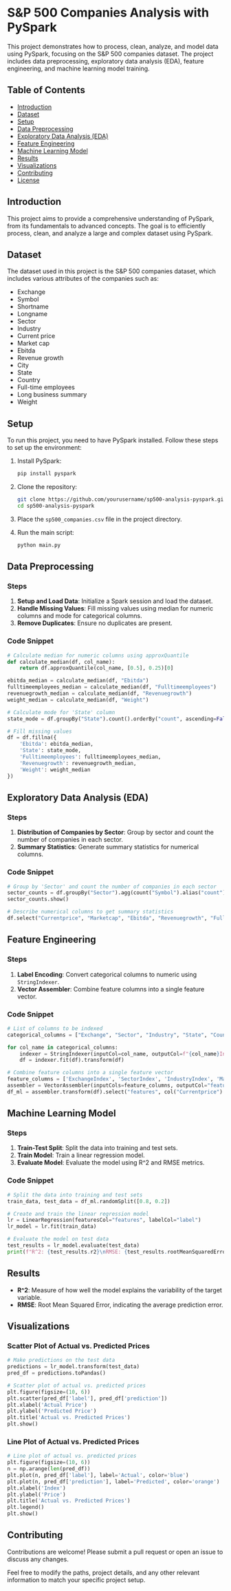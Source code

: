 # S&P 500 Companies Analysis with PySpark

This project demonstrates how to process, clean, analyze, and model data using PySpark, focusing on the S&P 500 companies dataset. The project includes data preprocessing, exploratory data analysis (EDA), feature engineering, and machine learning model training.

## Table of Contents

- [Introduction](#introduction)
- [Dataset](#dataset)
- [Setup](#setup)
- [Data Preprocessing](#data-preprocessing)
- [Exploratory Data Analysis (EDA)](#exploratory-data-analysis-eda)
- [Feature Engineering](#feature-engineering)
- [Machine Learning Model](#machine-learning-model)
- [Results](#results)
- [Visualizations](#visualizations)
- [Contributing](#contributing)
- [License](#license)

## Introduction

This project aims to provide a comprehensive understanding of PySpark, from its fundamentals to advanced concepts. The goal is to efficiently process, clean, and analyze a large and complex dataset using PySpark.

## Dataset

The dataset used in this project is the S&P 500 companies dataset, which includes various attributes of the companies such as:
- Exchange
- Symbol
- Shortname
- Longname
- Sector
- Industry
- Current price
- Market cap
- Ebitda
- Revenue growth
- City
- State
- Country
- Full-time employees
- Long business summary
- Weight

## Setup

To run this project, you need to have PySpark installed. Follow these steps to set up the environment:

1. Install PySpark:
    ```sh
    pip install pyspark
    ```

2. Clone the repository:
    ```sh
    git clone https://github.com/yourusername/sp500-analysis-pyspark.git
    cd sp500-analysis-pyspark
    ```

3. Place the `sp500_companies.csv` file in the project directory.

4. Run the main script:
    ```sh
    python main.py
    ```

## Data Preprocessing

### Steps

1. **Setup and Load Data**: Initialize a Spark session and load the dataset.
2. **Handle Missing Values**: Fill missing values using median for numeric columns and mode for categorical columns.
3. **Remove Duplicates**: Ensure no duplicates are present.

### Code Snippet
```python
# Calculate median for numeric columns using approxQuantile
def calculate_median(df, col_name):
    return df.approxQuantile(col_name, [0.5], 0.25)[0]

ebitda_median = calculate_median(df, "Ebitda")
fulltimeemployees_median = calculate_median(df, "Fulltimeemployees")
revenuegrowth_median = calculate_median(df, "Revenuegrowth")
weight_median = calculate_median(df, "Weight")

# Calculate mode for 'State' column
state_mode = df.groupBy("State").count().orderBy("count", ascending=False).first()[0]

# Fill missing values
df = df.fillna({
    'Ebitda': ebitda_median,
    'State': state_mode,
    'Fulltimeemployees': fulltimeemployees_median,
    'Revenuegrowth': revenuegrowth_median,
    'Weight': weight_median
})
```

## Exploratory Data Analysis (EDA)

### Steps

1. **Distribution of Companies by Sector**: Group by sector and count the number of companies in each sector.
2. **Summary Statistics**: Generate summary statistics for numerical columns.

### Code Snippet
```python
# Group by 'Sector' and count the number of companies in each sector
sector_counts = df.groupBy("Sector").agg(count("Symbol").alias("count")).orderBy("count", ascending=False)
sector_counts.show()

# Describe numerical columns to get summary statistics
df.select("Currentprice", "Marketcap", "Ebitda", "Revenuegrowth", "Fulltimeemployees", "Weight").describe().show()
```

## Feature Engineering

### Steps

1. **Label Encoding**: Convert categorical columns to numeric using `StringIndexer`.
2. **Vector Assembler**: Combine feature columns into a single feature vector.

### Code Snippet
```python
# List of columns to be indexed
categorical_columns = ["Exchange", "Sector", "Industry", "State", "Country"]

for col_name in categorical_columns:
    indexer = StringIndexer(inputCol=col_name, outputCol=f"{col_name}Index")
    df = indexer.fit(df).transform(df)

# Combine feature columns into a single feature vector
feature_columns = ['ExchangeIndex', 'SectorIndex', 'IndustryIndex', 'Marketcap', 'Ebitda', 'Revenuegrowth', 'StateIndex', 'CountryIndex', 'Fulltimeemployees', 'Weight']
assembler = VectorAssembler(inputCols=feature_columns, outputCol="features")
df_ml = assembler.transform(df).select("features", col("Currentprice").alias("label"))
```

## Machine Learning Model

### Steps

1. **Train-Test Split**: Split the data into training and test sets.
2. **Train Model**: Train a linear regression model.
3. **Evaluate Model**: Evaluate the model using R^2 and RMSE metrics.

### Code Snippet
```python
# Split the data into training and test sets
train_data, test_data = df_ml.randomSplit([0.8, 0.2])

# Create and train the linear regression model
lr = LinearRegression(featuresCol="features", labelCol="label")
lr_model = lr.fit(train_data)

# Evaluate the model on test data
test_results = lr_model.evaluate(test_data)
print(f"R^2: {test_results.r2}\nRMSE: {test_results.rootMeanSquaredError}")
```

## Results

- **R^2**: Measure of how well the model explains the variability of the target variable.
- **RMSE**: Root Mean Squared Error, indicating the average prediction error.

## Visualizations

### Scatter Plot of Actual vs. Predicted Prices
```python
# Make predictions on the test data
predictions = lr_model.transform(test_data)
pred_df = predictions.toPandas()

# Scatter plot of actual vs. predicted prices
plt.figure(figsize=(10, 6))
plt.scatter(pred_df['label'], pred_df['prediction'])
plt.xlabel('Actual Price')
plt.ylabel('Predicted Price')
plt.title('Actual vs. Predicted Prices')
plt.show()
```

### Line Plot of Actual vs. Predicted Prices
```python
# Line plot of actual vs. predicted prices
plt.figure(figsize=(10, 6))
n = np.arange(len(pred_df))
plt.plot(n, pred_df['label'], label='Actual', color='blue')
plt.plot(n, pred_df['prediction'], label='Predicted', color='orange')
plt.xlabel('Index')
plt.ylabel('Price')
plt.title('Actual vs. Predicted Prices')
plt.legend()
plt.show()
```

## Contributing

Contributions are welcome! Please submit a pull request or open an issue to discuss any changes.


Feel free to modify the paths, project details, and any other relevant information to match your specific project setup.
